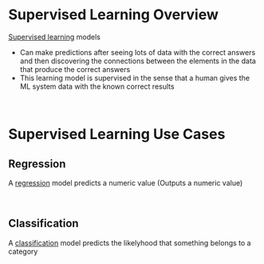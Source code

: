# Supervised Learning Overview

[Supervised learning](https://developers.google.com/machine-learning/intro-to-ml?utm_source=grow#supervised_learning) models 

* Can make predictions after seeing lots of data with the correct answers and then discovering the connections between the elements in the data that produce the correct answers
* This learning model is supervised in the sense that a human gives the ML system data with the known correct results

<br>

# Supervised Learning Use Cases

## Regression

A [regression](https://developers.google.com/machine-learning/intro-to-ml?utm_source=grow#regression) model predicts a numeric value (Outputs a numeric value)

<br>

## Classification

A [classification](https://developers.google.com/machine-learning/intro-to-ml?utm_source=grow#classification) model predicts the likelyhood that something belongs to a category